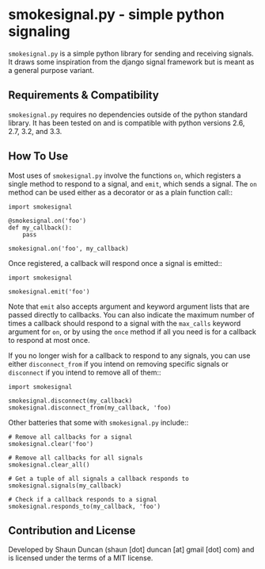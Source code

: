 smokesignal.py - simple python signaling
========================================

`smokesignal.py` is a simple python library for sending and receiving signals.
It draws some inspiration from the django signal framework but is meant as a
general purpose variant.


Requirements & Compatibility
----------------------------

`smokesignal.py` requires no dependencies outside of the python standard library.
It has been tested on and is compatible with python versions 2.6, 2.7, 3.2, and 3.3.


How To Use
----------

Most uses of `smokesignal.py` involve the functions `on`, which registers a single
method to respond to a signal, and `emit`, which sends a signal. The `on` method can
be used either as a decorator or as a plain function call::

    import smokesignal

    @smokesignal.on('foo')
    def my_callback():
        pass

    smokesignal.on('foo', my_callback)

Once registered, a callback will respond once a signal is emitted::

    import smokesignal

    smokesignal.emit('foo')

Note that `emit` also accepts argument and keyword argument lists that are passed
directly to callbacks. You can also indicate the maximum number of times a callback
should respond to a signal with the `max_calls` keyword argument for `on`, or by using
the `once` method if all you need is for a callback to respond at most once.

If you no longer wish for a callback to respond to any signals, you can use either
`disconnect_from` if you intend on removing specific signals or `disconnect` if you intend
to remove all of them::

    import smokesignal

    smokesignal.disconnect(my_callback)
    smokesignal.disconnect_from(my_callback, 'foo)

Other batteries that some with `smokesignal.py` include::

    # Remove all callbacks for a signal
    smokesignal.clear('foo')

    # Remove all callbacks for all signals
    smokesignal.clear_all()

    # Get a tuple of all signals a callback responds to
    smokesignal.signals(my_callback)

    # Check if a callback responds to a signal
    smokesignal.responds_to(my_callback, 'foo')


Contribution and License
------------------------
Developed by Shaun Duncan (shaun [dot] duncan [at] gmail [dot] com) and is
licensed under the terms of a MIT license.
